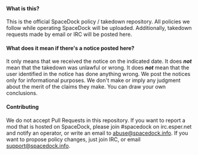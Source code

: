 #### What is this?
This is the official SpaceDock policy / takedown repository. All policies we follow while operating SpaceDock will be uploaded. Additionally, takedown requests made by email or IRC will be posted here.

#### What does it mean if there's a notice posted here?
It only means that we received the notice on the indicated date. It does ***not*** mean that the takedown was unlawful or wrong. It does ***not*** mean that the user identified in the notice has done anything wrong. We post the notices only for informational purposes. We don't make or imply any judgment about the merit of the claims they make. You can draw your own conclusions.

#### Contributing
We do not accept Pull Requests in this repository. If you want to report a mod that is hosted on SpaceDock, please join #spacedock on irc.esper.net and notify an operator, or write an email to [abuse@spacedock.info](mailto:abuse@spacedock.info). If you want to propose policy changes, just join IRC, or email [support@spacedock.info](mailto:support@spacedock.info).
